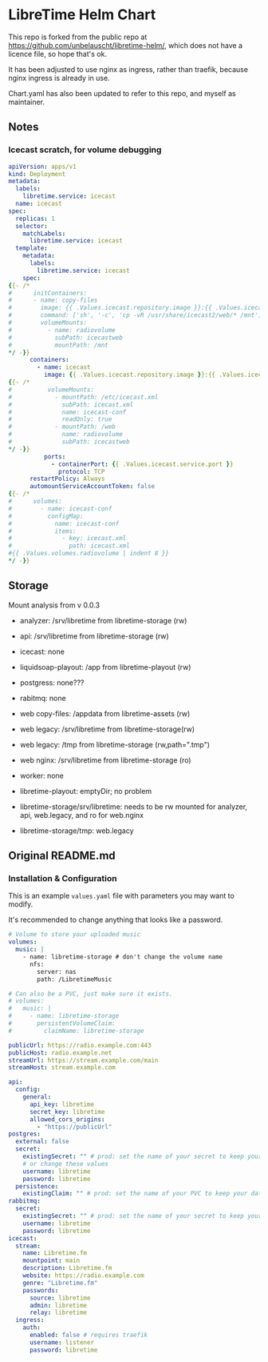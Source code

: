 # LibreTime Helm Chart

This repo is forked from the public repo at <https://github.com/unbelauscht/libretime-helm/>, which does not have a licence file, so hope that's ok.

It has been adjusted to use nginx as ingress, rather than traefik, because nginx ingress is already in use.

Chart.yaml has also been updated to refer to this repo, and myself as maintainer.

## Notes

### Icecast scratch, for volume debugging

```yaml
apiVersion: apps/v1
kind: Deployment
metadata:
  labels:
    libretime.service: icecast
  name: icecast
spec:
  replicas: 1
  selector:
    matchLabels:
      libretime.service: icecast
  template:
    metadata:
      labels:
        libretime.service: icecast
    spec:
{{- /*
#      initContainers:
#      - name: copy-files
#        image: {{ .Values.icecast.repository.image }}:{{ .Values.icecast.repository.tag }}
#        command: ['sh', '-c', 'cp -vR /usr/share/icecast2/web/* /mnt']
#        volumeMounts:
#          - name: radiovolume
#            subPath: icecastweb
#            mountPath: /mnt
*/ -}}
      containers:
        - name: icecast
          image: {{ .Values.icecast.repository.image }}:{{ .Values.icecast.repository.tag }}
{{- /*
#          volumeMounts:
#            - mountPath: /etc/icecast.xml
#              subPath: icecast.xml
#              name: icecast-conf
#              readOnly: true
#            - mountPath: /web
#              name: radiovolume
#              subPath: icecastweb
*/ -}}
          ports:
            - containerPort: {{ .Values.icecast.service.port }}
              protocol: TCP
      restartPolicy: Always
      automountServiceAccountToken: false
{{- /*
#      volumes:
#        - name: icecast-conf
#          configMap:
#            name: icecast-conf
#            items:
#              - key: icecast.xml
#                path: icecast.xml
#{{ .Values.volumes.radiovolume | indent 8 }}
*/ -}}

```


## Storage

Mount analysis from v 0.0.3

- analyzer: /srv/libretime from libretime-storage (rw)
- api: /srv/libretime from libretime-storage (rw)
- icecast: none
- liquidsoap-playout: /app from libretime-playout (rw)
- postgress: none???
- rabitmq: none
- web copy-files: /appdata from libretime-assets (rw)
- web legacy: /srv/libretime from libretime-storage(rw)
- web legacy: /tmp from libretime-storage (rw,path=".tmp")
- web nginx: /srv/libretime from libretime-storage (ro)
- worker: none

- libretime-playout: emptyDir; no problem
- libretime-storage/srv/libretime: needs to be rw mounted for analyzer, api, web.legacy, and ro for web.nginx
- libretime-storage/tmp: web.legacy

## Original README.md

### Installation & Configuration

This is an example `values.yaml` file with parameters you may want to modify.

It's recommended to change anything that looks like a password.

```yaml
# Volume to store your uploaded music
volumes:
  music: |
    - name: libretime-storage # don't change the volume name
      nfs:
        server: nas
        path: /LibretimeMusic

# Can also be a PVC, just make sure it exists.
# volumes:
#   music: |
#     - name: libretime-storage
#       persistentVolumeClaim:
#         claimName: libretime-storage

publicUrl: https://radio.example.com:443
publicHost: radio.example.net
streamUrl: https://stream.example.com/main
streamHost: stream.example.com

api:
  config:
    general:
      api_key: libretime
      secret_key: libretime
      allowed_cors_origins:
        - "https://publicUrl"
postgres:
  external: false
  secret:
    existingSecret: "" # prod: set the name of your secret to keep your data safe
    # or change these values
    username: libretime
    password: libretime
  persistence:
    existingClaim: "" # prod: set the name of your PVC to keep your data
rabbitmq:
  secret:
    existingSecret: "" # prod: set the name of your secret to keep your data safe
    username: libretime
    password: libretime
icecast:
  stream:
    name: Libretime.fm
    mountpoint: main
    description: Libretime.fm
    website: https://radio.example.com
    genre: "Libretime.fm"
    passwords:
      source: libretime
      admin: libretime
      relay: libretime
  ingress:
    auth:
      enabled: false # requires traefik
      username: listener
      password: libretime
```